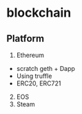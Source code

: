 # blockchain

## Platform
1. Ethereum
  - scratch geth + Dapp
  - Using truffle
  - ERC20, ERC721
2. EOS
3. Steam
